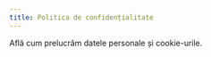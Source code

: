 ```yaml
---
title: Politica de confidențialitate
---
```


Află cum prelucrăm datele personale și cookie-urile.

